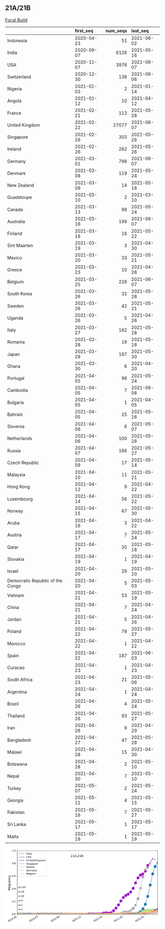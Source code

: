 

## 21A/21B
[Focal Build](https://nextstrain.org/groups/neherlab/ncov/21A.21B)

|                                  | first_seq   |   num_seqs | last_seq   |
|:---------------------------------|:------------|-----------:|:-----------|
| Indonesia                        | 2020-04-23  |         51 | 2021-06-02 |
| India                            | 2020-09-07  |       6126 | 2021-05-16 |
| USA                              | 2020-11-07  |       3976 | 2021-06-07 |
| Switzerland                      | 2020-12-30  |        136 | 2021-06-06 |
| Nigeria                          | 2021-01-03  |          2 | 2021-01-14 |
| Angola                           | 2021-01-12  |         10 | 2021-04-12 |
| France                           | 2021-02-21  |        113 | 2021-05-28 |
| United Kingdom                   | 2021-02-22  |      27077 | 2021-06-07 |
| Singapore                        | 2021-02-26  |        303 | 2021-05-26 |
| Ireland                          | 2021-02-26  |        262 | 2021-05-26 |
| Germany                          | 2021-03-01  |        798 | 2021-06-07 |
| Denmark                          | 2021-03-08  |        119 | 2021-05-24 |
| New Zealand                      | 2021-03-09  |         14 | 2021-05-18 |
| Guadeloupe                       | 2021-03-10  |          2 | 2021-03-10 |
| Canada                           | 2021-03-13  |         98 | 2021-05-24 |
| Australia                        | 2021-03-16  |        199 | 2021-06-07 |
| Finland                          | 2021-03-18  |         16 | 2021-05-22 |
| Sint Maarten                     | 2021-03-19  |          3 | 2021-04-30 |
| Mexico                           | 2021-03-20  |         33 | 2021-05-21 |
| Greece                           | 2021-03-23  |         10 | 2021-04-28 |
| Belgium                          | 2021-03-25  |        226 | 2021-06-07 |
| South Korea                      | 2021-03-26  |         32 | 2021-05-28 |
| Sweden                           | 2021-03-26  |         42 | 2021-05-21 |
| Uganda                           | 2021-03-26  |          5 | 2021-04-26 |
| Italy                            | 2021-03-27  |        162 | 2021-05-28 |
| Romania                          | 2021-03-28  |         19 | 2021-05-18 |
| Japan                            | 2021-03-28  |        187 | 2021-05-30 |
| Ghana                            | 2021-03-30  |          6 | 2021-04-20 |
| Portugal                         | 2021-04-05  |         98 | 2021-05-24 |
| Cambodia                         | 2021-04-05  |          7 | 2021-06-06 |
| Bulgaria                         | 2021-04-05  |          1 | 2021-04-05 |
| Bahrain                          | 2021-04-05  |         25 | 2021-05-16 |
| Slovenia                         | 2021-04-06  |          6 | 2021-05-07 |
| Netherlands                      | 2021-04-06  |        100 | 2021-05-28 |
| Russia                           | 2021-04-07  |        166 | 2021-05-27 |
| Czech Republic                   | 2021-04-09  |         17 | 2021-05-14 |
| Malaysia                         | 2021-04-10  |         11 | 2021-05-21 |
| Hong Kong                        | 2021-04-12  |          9 | 2021-04-22 |
| Luxembourg                       | 2021-04-14  |         56 | 2021-05-22 |
| Norway                           | 2021-04-15  |         67 | 2021-05-30 |
| Aruba                            | 2021-04-16  |          3 | 2021-04-22 |
| Austria                          | 2021-04-17  |          7 | 2021-05-24 |
| Qatar                            | 2021-04-17  |         20 | 2021-05-18 |
| Slovakia                         | 2021-04-19  |          1 | 2021-04-19 |
| Israel                           | 2021-04-20  |         29 | 2021-05-10 |
| Democratic Republic of the Congo | 2021-04-20  |          5 | 2021-05-03 |
| Vietnam                          | 2021-04-21  |         53 | 2021-05-19 |
| China                            | 2021-04-21  |          7 | 2021-04-24 |
| Jordan                           | 2021-04-21  |          5 | 2021-04-26 |
| Poland                           | 2021-04-22  |         78 | 2021-05-27 |
| Morocco                          | 2021-04-22  |          1 | 2021-04-22 |
| Spain                            | 2021-04-22  |        187 | 2021-06-03 |
| Curacao                          | 2021-04-23  |          1 | 2021-04-23 |
| South Africa                     | 2021-04-23  |         21 | 2021-05-06 |
| Argentina                        | 2021-04-24  |          1 | 2021-04-24 |
| Brazil                           | 2021-04-26  |          4 | 2021-05-24 |
| Thailand                         | 2021-04-26  |         93 | 2021-05-27 |
| Iran                             | 2021-04-26  |          9 | 2021-04-29 |
| Bangladesh                       | 2021-04-27  |         47 | 2021-05-28 |
| Malawi                           | 2021-04-28  |         15 | 2021-04-30 |
| Botswana                         | 2021-04-28  |          2 | 2021-05-10 |
| Nepal                            | 2021-04-30  |          7 | 2021-05-10 |
| Turkey                           | 2021-05-07  |          2 | 2021-05-24 |
| Georgia                          | 2021-05-11  |          4 | 2021-05-15 |
| Pakistan                         | 2021-05-16  |          7 | 2021-05-27 |
| Sri Lanka                        | 2021-05-17  |          1 | 2021-05-17 |
| Malta                            | 2021-05-19  |          1 | 2021-05-19 |

![Overall trends 21A.21B](/overall_trends_figures/overall_trends_21A.21B.png)